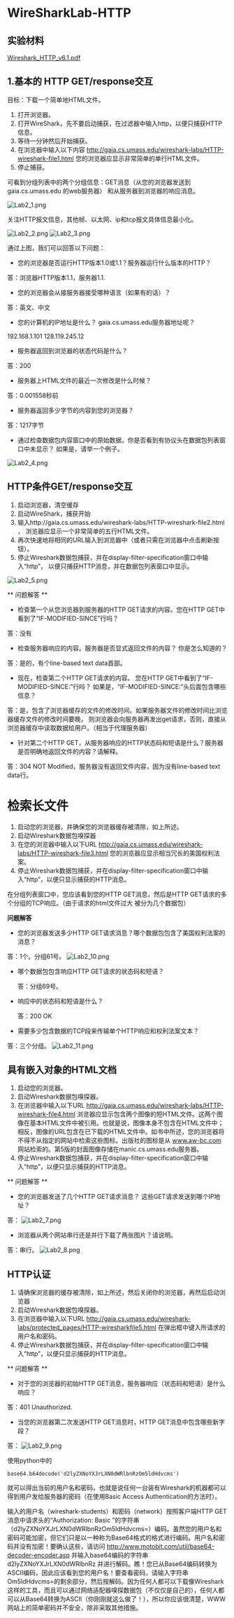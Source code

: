 # WireSharkLab-HTTP

## 实验材料

[Wireshark_HTTP_v6.1.pdf](Wireshark_HTTP_v6.1.pdf)

## 1.基本的 HTTP GET/response交互
   目标：下载一个简单地HTML文件。
1. 打开浏览器。
2. 打开WireShark，先不要启动捕获，在过滤器中输入http，以便只捕获HTTP信息。
3. 等待一分钟然后开始捕获。
4. 在浏览器中输入以下内容 http://gaia.cs.umass.edu/wireshark-labs/HTTP-wireshark-file1.html 
您的浏览器应显示非常简单的单行HTML文件。
5. 停止捕获。

  可看到分组列表中的两个分组信息：GET消息（从您的浏览器发送到gaia.cs.umass.edu 的web服务器）
和从服务器到浏览器的响应消息。

![Lab2_1.png](../img/Lab2_1.png)

关注HTTP报文信息，其他帧、以太网、ip和tcp报文具体信息最小化。

![Lab2_2.png](../img/Lab2_2.png)
![Lab2_3.png](../img/Lab2_3.png)

通过上图，我们可以回答以下问题：

+ 您的浏览器是否运行HTTP版本1.0或1.1？服务器运行什么版本的HTTP？

答：浏览器HTTP版本1.1，服务器1.1.

+ 您的浏览器会从接服务器接受哪种语言（如果有的话）？

答：英文、中文

+ 您的计算机的IP地址是什么？ gaia.cs.umass.edu服务器地址呢？

192.168.1.101    128.119.245.12

+ 服务器返回到浏览器的状态代码是什么？

答：200

+ 服务器上HTML文件的最近一次修改是什么时候？

答：0.001558秒前

+ 服务器返回多少字节的内容到您的浏览器？

答：1217字节

+ 通过检查数据包内容窗口中的原始数据，你是否看到有协议头在数据包列表窗口中未显示？ 如果是，请举一个例子。

![Lab2_4.png](../img/Lab2_4.png)

## HTTP条件GET/response交互

1. 启动浏览器，清空缓存
2. 启动WireShark，捕获开始
3. 输入http://gaia.cs.umass.edu/wireshark-labs/HTTP-wireshark-file2.html ，
浏览器应显示一个非常简单的五行HTML文件。
4. 再次快速地将相同的URL输入到浏览器中（或者只需在浏览器中点击刷新按钮）。
5. 停止Wireshark数据包捕获，并在display-filter-specification窗口中输入“http”，
以便只捕获HTTP消息，并在数据包列表窗口中显示。

![Lab2_5.png](../img/Lab2_5.png)

** 问题解答 **

+ 检查第一个从您浏览器到服务器的HTTP GET请求的内容。您在HTTP GET中看到了“IF-MODIFIED-SINCE”行吗？

答：没有

+ 检查服务器响应的内容。服务器是否显式返回文件的内容？ 你是怎么知道的？

 答：是的，有个line-based text data首部。

+ 现在，检查第二个HTTP GET请求的内容。 您在HTTP GET中看到了“IF-MODIFIED-SINCE:”行吗？ 如果是，“IF-MODIFIED-SINCE:”头后面包含哪些信息？

答：是，包含了浏览器缓存的文件的修改时间。如果服务器文件的修改时间比浏览器缓存文件的修改时间要晚，
则浏览器会向服务器再发出get请求，否则，直接从浏览器缓存中读取数据给用户。（相当于代理服务器）

+ 针对第二个HTTP GET，从服务器响应的HTTP状态码和短语是什么？服务器是否明确地返回文件的内容？请解释。

答：304 NOT Modified，服务器没有返回文件内容，因为没有line-based text data行。

# 检索长文件

1. 启动您的浏览器，并确保您的浏览器缓存被清除，如上所述。
2. 启动Wireshark数据包嗅探器
3. 在您的浏览器中输入以下URL http://gaia.cs.umass.edu/wireshark-labs/HTTP-wireshark-file3.html 您的浏览器应显示相当冗长的美国权利法案。
4. 停止Wireshark数据包捕获，并在display-filter-specification窗口中输入“http”，以便只显示捕获的HTTP消息。

在分组列表窗口中，您应该看到您的HTTP GET消息，然后是HTTP GET请求的多个分组的TCP响应。（由于请求的html文件过大
被分为几个数据包）

**问题解答**
+ 您的浏览器发送多少HTTP GET请求消息？哪个数据包包含了美国权利法案的消息？

答：1个。分组61号。
  ![Lab2_10.png](../img/Lab2_10.png)
  
+ 哪个数据包包含响应HTTP GET请求的状态码和短语？
  
  答：分组69号。
  
+ 响应中的状态码和短语是什么？
  
  答：200 OK
  
+ 需要多少包含数据的TCP段来传输单个HTTP响应和权利法案文本？

答：三个分组。
  ![Lab2_11.png](../img/Lab2_11.png)
  
  ## 具有嵌入对象的HTML文档
  
1. 启动您的浏览器。
2. 启动Wireshark数据包嗅探器。
3. 在浏览器中输入以下URL http://gaia.cs.umass.edu/wireshark-labs/HTTP-wireshark-file4.html 浏览器应显示包含两个图像的短HTML文件。这两个图像在基本HTML文件中被引用。也就是说，图像本身不包含在HTML文件中；相反，图像的URL包含在已下载的HTML文件中。如书中所述，您的浏览器将不得不从指定的网站中检索这些图标。出版社的图标是从 www.aw-bc.com 网站检索的。第5版的封面图像存储在manic.cs.umass.edu服务器。
4. 停止Wireshark数据包捕获，并在display-filter-specification窗口中输入“http”，以便只显示捕获的HTTP消息。

** 问题解答 **

+ 您的浏览器发送了几个HTTP GET请求消息？ 这些GET请求发送到哪个IP地址？

答：  ![Lab2_7.png](../img/Lab2_7.png)

+ 浏览器从两个网站串行还是并行下载了两张图片？请说明。

答：串行。
  ![Lab2_8.png](../img/Lab2_8.png)

## HTTP认证

1. 请确保浏览器的缓存被清除，如上所述，然后关闭你的浏览器，再然后启动浏览器
2. 启动Wireshark数据包嗅探器。
3. 在浏览器中输入以下URL http://gaia.cs.umass.edu/wireshark-labs/protected_pages/HTTP-wiresharkfile5.html 在弹出框中键入所请求的用户名和密码。
4. 停止Wireshark数据包捕获，并在display-filter-specification窗口中输入“http”，以便只显示捕获的HTTP消息。

** 问题解答 **

+ 对于您的浏览器的初始HTTP GET消息，服务器响应（状态码和短语）是什么响应？

答：401 Unauthorized.

+ 当您的浏览器第二次发送HTTP GET消息时，HTTP GET消息中包含哪些新字段？

答：  ![Lab2_9.png](../img/Lab2_9.png)

使用python中的

    base64.b64decode('d2lyZXNoYXJrLXN0dWRlbnRzOm5ldHdvcms')
    
就可以得出当前的用户名和密码，也就是说任何一台装有Wireshark的机器都可以得到用户发给服务器的密码（在使用Basic Access Authentication的方法时）。

输入的用户名（wireshark-students）和密码（network）按照客户端HTTP GET消息中请求头的“Authorization: Basic ”的字符串（d2lyZXNoYXJrLXN0dWRlbnRzOm5ldHdvcms=）编码。虽然您的用户名和密码可能加密，但它们只是以一种称为Base64格式的格式进行编码。用户名和密码并没有加密！要确认这些，请访问 http://www.motobit.com/util/base64-decoder-encoder.asp 并输入base64编码的字符串d2lyZXNoYXJrLXN0dWRlbnRz 并进行解码。瞧！您已从Base64编码转换为ASCII编码，因此应该看到您的用户名！要查看密码，请输入字符串Om5ldHdvcms=的剩余部分，然后按解码。因为任何人都可以下载像Wireshark这样的工具，而且可以通过网络适配器嗅探数据包（不仅仅是自己的），任何人都可以从Base64转换为ASCII（你刚刚就这么做了！），所以你应该很清楚，WWW网站上的简单密码并不安全，除非采取其他措施。
